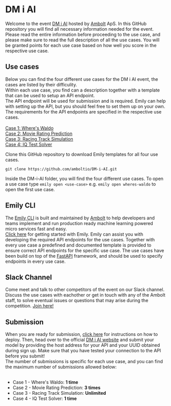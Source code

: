 # DM i AI
Welcome to the event <a href="https://dmiai.dk/">DM i AI</a> hosted by <a href="https://ambolt.io/">Ambolt</a> ApS.
In this GitHub repository you will find all necessary information needed for the event. Please read the entire information before proceeding to the use case, and please make sure to read the full description of all the use cases. You will be granted points for each use case based on how well you score in the respective use case.


<h2>Use cases</h2>
Below you can find the four different use cases for the  DM i AI event, the cases are listed by their difficulity. <br>
Within each use case, you find can a description together with a template that can be used to setup an API endpoint. <br> 
The API endpoint will be used for submission and is required. Emily can help with setting up the API, but you should feel free to set them up on your own. The requirements for the API endpoints are specified in the respective use cases. <br> <br>
<a href="https://github.com/amboltio/DM-i-AI/tree/main/wheres-waldo">Case 1: Where's Waldo</a> <br>
<a href="https://github.com/amboltio/DM-i-AI/tree/main/movie-reviews">Case 2: Movie Rating Prediction</a> <br>
<a href="https://github.com/amboltio/DM-i-AI/tree/main/racing-game">Case 3: Racing Track Simulation</a> <br>
<a href="https://github.com/amboltio/DM-i-AI/tree/main/iq-test">Case 4: IQ Test Solver</a> <br>

Clone this GitHub repository to download Emily templates for all four use cases.
```
git clone https://github.com/amboltio/DM-i-AI.git
```
Inside the DM-i-AI folder, you will find the four different use cases. To open a use case type `emily open <use-case>` e.g. `emily open wheres-waldo` to open the first use case.

<h2>Emily CLI</h2>
The <a href="https://ambolt.io/emily-ai/">Emily CLI</a> is built and maintained by <a href="https://ambolt.io/">Ambolt</a> to help developers and teams implement and run production ready machine learning powered micro services fast and easy. <br>
<a href="https://github.com/amboltio/DM-i-AI/tree/main">Click here</a> for getting started with Emily. Emily can assist you with developing the required API endpoints for the use cases. Together with every use case a predefined and documented template is provided to ensure correct API endpoints for the specific use case.
The use cases have been build on top of the <a href="https://fastapi.tiangolo.com/">FastAPI</a> framework, and should be used to specify endpoints in every use case.

<h2>Slack Channel</h2>
Come meet and talk to other competitors of the event on our Slack channel. Discuss the use cases with eachother or get in touch with any of the Ambolt staff, to solve eventual issues or questions that may arise during the competition. <a href="https://join.slack.com/t/ambolt-workspace/shared_invite/zt-x3v58h8z-3R2NX62fjoxRyXAabx1wIQ">Join here!</a> <br>


<h2>Submission</h2>
When you are ready for submission, <a href="https://dmiai.dk/guide/deploy">click here</a> for instructions on how to deploy. Then, head over to the official <a href="https://dmiai.dk/">DM i AI website</a> and submit your model by providing the host address for your API and your UUID obtained during sign up. Make sure that you have tested your connection to the API before you submit!<br>
The number of submissions is specific for each use case, and you can find the maximum number of submissions allowed below: <br> <br>

* Case 1 - Where's Waldo: **1 time** <br>
* Case 2 - Movie Rating Prediction: **3 times** <br>
* Case 3 - Racing Track Simulation: **Unlimited** <br>
* Case 4 - IQ Test Solver: **1 time** <br>
